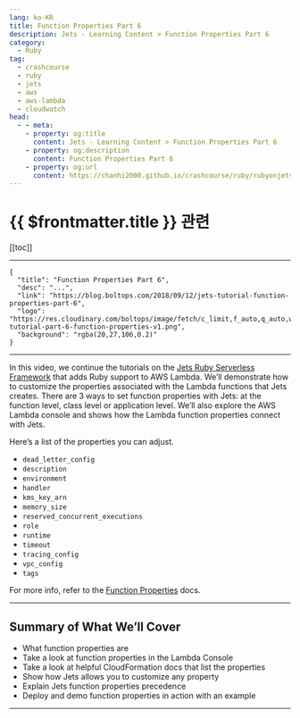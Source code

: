 ```yaml
---
lang: ko-KR
title: Function Properties Part 6
description: Jets - Learning Content > Function Properties Part 6
category:
  - Ruby
tag:
  - crashcourse
  - ruby
  - jets
  - aws
  - aws-lambda
  - cloudwatch
head:
  - - meta:
    - property: og:title
      content: Jets - Learning Content > Function Properties Part 6
    - property: og:description
      content: Function Properties Part 6
    - property: og:url
      content: https://chanhi2000.github.io/crashcourse/ruby/rubyonjets-learning-content/20180912-jets-tutorial-function-properties-part-6.html
---
```


# {{ $frontmatter.title }} 관련

[[toc]]

---

```component VPCard
{
  "title": "Function Properties Part 6",
  "desc": "...",
  "link": "https://blog.boltops.com/2018/09/12/jets-tutorial-function-properties-part-6",
  "logo": "https://res.cloudinary.com/boltops/image/fetch/c_limit,f_auto,q_auto,w_620/https://blog.boltops.com/img/posts/2018/09/jets-tutorial-part-6-function-properties-v1.png",
  "background": "rgba(20,27,106,0.2)"
}
```

---

<VidStack src="youtube/q8sfqR3GRpw" />

In this video, we continue the tutorials on the [Jets Ruby Serverless Framework](http://rubyonjets.com/) that adds Ruby support to AWS Lambda. We’ll demonstrate how to customize the properties associated with the Lambda functions that Jets creates. There are 3 ways to set function properties with Jets: at the function level, class level or application level. We’ll also explore the AWS Lambda console and shows how the Lambda function properties connect with Jets.

Here’s a list of the properties you can adjust.

- `dead_letter_config`
- `description`
- `environment`
- `handler`
- `kms_key_arn`
- `memory_size`
- `reserved_concurrent_executions`
- `role`
- `runtime`
- `timeout`
- `tracing_config`
- `vpc_config`
- `tags`

For more info, refer to the [Function Properties](http://rubyonjets.com/docs/function-properties/) docs.

---

## Summary of What We’ll Cover

- What function properties are
- Take a look at function properties in the Lambda Console
- Take a look at helpful CloudFormation docs that list the properties
- Show how Jets allows you to customize any property
- Explain Jets function properties precedence
- Deploy and demo function properties in action with an example

---
